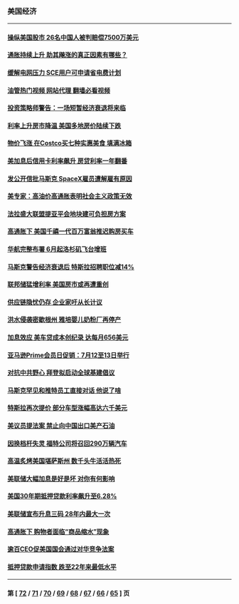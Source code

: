 ### 美国经济
---
#### [操纵美国股市 26名中国人被判赔偿7500万美元](../../pages/ncid1078158/n13762093.md?06181645) 
#### [通胀持续上升 助其飚涨的真正因素有哪些？](../../pages/ncid1078158/n13761983.md?06181645) 
#### [缓解电网压力 SCE用户可申请省电费计划](../../pages/ncid1078158/n13762044.md?06181645) 
#### [油管热门视频 网站代理 翻墙必看视频](http://209.222.30.114:81/youtube.html?06181645)
#### [投资策略师警告：一场短暂经济衰退将来临](../../pages/ncid1078158/n13762019.md?06181645) 
#### [利率上升房市降温 美国多地房价陆续下跌](../../pages/ncid1078158/n13762014.md?06181645) 
#### [物价飞涨 在Costco买七种实惠美食 填满冰箱](../../pages/ncid1078158/n13758202.md?06181645) 
#### [美加息后信用卡利率飙升 房贷利率一年翻番](../../pages/ncid1078158/n13761901.md?06181645) 
#### [发公开信批马斯克 SpaceX雇员遭解雇有原因](../../pages/ncid1078158/n13761832.md?06181645) 
#### [美专家：高油价高通胀表明社会主义政策无效](../../pages/ncid1078158/n13761170.md?06181645) 
#### [法拉盛大联盟提亚平会地块建可负担房方案](../../pages/ncid1078158/n13761455.md?06181645) 
#### [高通胀下 美国千禧一代百万富翁推迟购房买车](../../pages/ncid1078158/n13761340.md?06181645) 
#### [华航完整布署 6月起洛杉矶飞台增班](../../pages/ncid1078158/n13761326.md?06181645) 
#### [马斯克警告经济衰退后 特斯拉招聘职位减14%](../../pages/ncid1078158/n13761203.md?06181645) 
#### [联邦储猛增利率 美国房市或再遭重创](../../pages/ncid1078158/n13761283.md?06181645) 
#### [供应链隐忧仍存 企业家吁从长计议](../../pages/ncid1078158/n13761269.md?06181645) 
#### [洪水侵袭密歇根州 雅培婴儿奶粉厂再停产](../../pages/ncid1078158/n13761123.md?06181645) 
#### [加息效应 美车贷成本创纪录 达每月656美元](../../pages/ncid1078158/n13761198.md?06181645) 
#### [亚马逊Prime会员日促销：7月12至13日举行](../../pages/ncid1078158/n13761074.md?06181645) 
#### [对抗中共野心 拜登拟启动全球基建倡议](../../pages/ncid1078158/n13761108.md?06181645) 
#### [马斯克罕见和推特员工直接对话 他说了啥](../../pages/ncid1078158/n13761099.md?06181645) 
#### [特斯拉再次提价 部分车型涨幅高达六千美元](../../pages/ncid1078158/n13761066.md?06181645) 
#### [美议员提法案 禁止向中国出口美产石油](../../pages/ncid1078158/n13760641.md?06181645) 
#### [因换档杆失灵 福特公司将召回290万辆汽车](../../pages/ncid1078158/n13760395.md?06181645) 
#### [高温炙烤美国堪萨斯州 数千头牛活活热死](../../pages/ncid1078158/n13760449.md?06181645) 
#### [美联储大幅加息是好是坏 对你有何影响](../../pages/ncid1078158/n13760393.md?06181645) 
#### [美国30年期抵押贷款利率飙升至6.28%](../../pages/ncid1078158/n13760443.md?06181645) 
#### [美联储宣布升息三码 28年内最大一次](../../pages/ncid1078158/n13760351.md?06181645) 
#### [高通胀下 购物者面临“商品缩水”现象](../../pages/ncid1078158/n13759815.md?06181645) 
#### [逾百CEO促美国国会通过对华竞争法案](../../pages/ncid1078158/n13760158.md?06181645) 
#### [抵押贷款申请指数 跌至22年来最低水平](../../pages/ncid1078158/n13760003.md?06181645) 

---
#### 第 [ [72](./72.md?06181645) / [71](./71.md?06181645) / [70](./70.md?06181645) / [69](./69.md?06181645) / [68](./68.md?06181645) / [67](./67.md?06181645) / [66](./66.md?06181645) / [65](./65.md?06181645) ] 页
